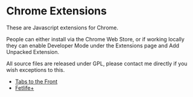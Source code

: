 Chrome Extensions
=================

These are Javascript extensions for Chrome.

People can either install via the Chrome Web Store, or if working locally they can enable Developer Mode under the Extensions page and Add Unpacked Extension.

All source files are released under GPL, please contact me directly if you wish exceptions to this.

* [Tabs to the Front](https://chrome.google.com/webstore/detail/tabs-to-the-front/hiembaoomcehoiehhdldabfgnmphappc)
* [Fetlife+](https://chrome.google.com/webstore/detail/fetlife%20/damilhebpjeefbhjdhekjeddlkhfefej)
